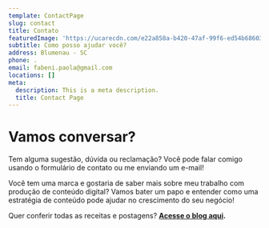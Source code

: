 ```yaml
---
template: ContactPage
slug: contact
title: Contato
featuredImage: 'https://ucarecdn.com/e22a858a-b420-47af-99f6-ed54b6860333/'
subtitle: Como posso ajudar você?
address: Blumenau - SC
phone: .
email: fabeni.paola@gmail.com
locations: []
meta:
  description: This is a meta description.
  title: Contact Page
---
```

# Vamos conversar?

Tem alguma sugestão, dúvida ou reclamação? Você pode falar comigo usando o formulário de contato ou me enviando um e-mail!

Você tem uma marca e gostaria de saber mais sobre meu trabalho com produção de conteúdo digital? Vamos bater um papo e entender como uma estratégia de conteúdo pode ajudar no crescimento do seu negócio!

Quer conferir todas as receitas e postagens? [**Acesse o blog aqui**](http://paolafabeni.com/blog/)**.**

